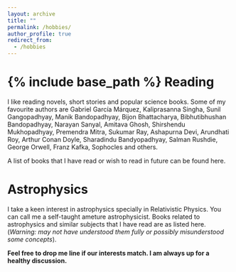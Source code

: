 ```yaml
---
layout: archive
title: ""
permalink: /hobbies/
author_profile: true
redirect_from:
  - /hobbies
---
```


{% include base_path %}
Reading
======
I like reading novels, short stories and popular science books. Some of my favourite authors are Gabriel García Márquez, Kaliprasanna Singha, Sunil Gangopadhyay, Manik Bandopadhyay, Bijon Bhattacharya, Bibhutibhushan Bandopadhyay, Narayan Sanyal, Amitava Ghosh, Shirshendu Mukhopadhyay, Premendra Mitra, Sukumar Ray, Ashapurna Devi, Arundhati Roy, Arthur Conan Doyle, Sharadindu Bandyopadhyay, Salman Rushdie, George Orwell, Franz Kafka, Sophocles and others.

A list of books that I have read or wish to read in future can be found <a href="https://avirupmandal.github.io/general-books/" style="text-decoration:none">here</a>.


Astrophysics
======
I take a keen interest in astrophysics specially in Relativistic Physics. You can call me a self-taught ameture astrophysicist. Books related to astrophysics and similar subjects that I have read are as listed <a href="https://avirupmandal.github.io/technical-books/" style="text-decoration:none">here</a>. (*Warning: may not have understood them fully or possibly misunderstood some concepts*).


**Feel free to drop me line if our interests match. I am always up for a healthy discussion.** 